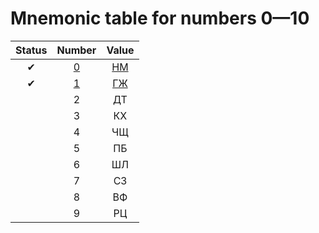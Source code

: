 # Mnemonic table for numbers 0&mdash;10

| Status | Number | Value |
| :---: | :---: | :---: |
| &#10004; | [0](./0/) | [НМ](./0/) |
| &#10004; | [1](./1/) | [ГЖ](./1/) |
| | 2 | ДТ |
| | 3 | КХ |
| | 4 | ЧЩ |
| | 5 | ПБ |
| | 6 | ШЛ |
| | 7 | СЗ |
| | 8 | ВФ |
| | 9 | РЦ |